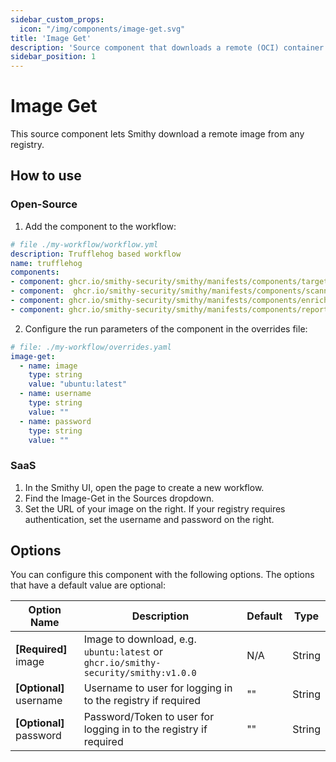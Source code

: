 ```yaml
---
sidebar_custom_props:
  icon: "/img/components/image-get.svg"
title: 'Image Get'
description: 'Source component that downloads a remote (OCI) container image for scanning'
sidebar_position: 1
---
```


# Image Get

This source component lets Smithy download a remote image from any registry.

## How to use

### Open-Source

1. Add the component to the workflow:

```yaml
# file ./my-workflow/workflow.yml
description: Trufflehog based workflow
name: trufflehog
components:
- component: ghcr.io/smithy-security/smithy/manifests/components/targets/image-get:v1.1.15
- component:  ghcr.io/smithy-security/smithy/manifests/components/scanners/trivy:v1.2.3
- component: ghcr.io/smithy-security/smithy/manifests/components/enrichers/custom-annotation:v0.1.1
- component: ghcr.io/smithy-security/smithy/manifests/components/reporters/json-logger:v1.0.1

```

2. Configure the run parameters of the component in the overrides file:

```yaml
# file: ./my-workflow/overrides.yaml
image-get:
  - name: image
    type: string
    value: "ubuntu:latest"
  - name: username
    type: string
    value: ""
  - name: password
    type: string
    value: ""
```

### SaaS

1. In the Smithy UI, open the page to create a new workflow.
2. Find the Image-Get in the Sources dropdown.
3. Set the URL of your image on the right. If your registry requires
   authentication, set the username and password on the right.

## Options

You can configure this component with the following options. The options that
have a default value are optional:

| Option Name              | Description                                                                        | Default | Type   |
|--------------------------|------------------------------------------------------------------------------------|---------|--------|
| **\[Required]** image    | Image to download, e.g. `ubuntu:latest` or `ghcr.io/smithy-security/smithy:v1.0.0` | N/A     | String |
| **\[Optional]** username | Username to user for logging in to the registry if required                        | ""      | String |
| **\[Optional]** password | Password/Token to user for logging in to the registry if required                  | ""      | String |
